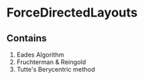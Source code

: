 # ForceDirectedLayouts

## Contains
1. Eades Algorithm
2. Fruchterman & Reingold
3. Tutte's Berycentric method

 
